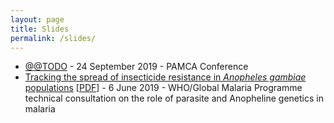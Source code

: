 ```yaml
---
layout: page
title: Slides
permalink: /slides/
---
```


* [@@TODO](pamca2019/) - 24 September 2019 - PAMCA Conference
* [Tracking the spread of insecticide resistance in *Anopheles gambiae* populations](20190606-who-geneva.html) [[PDF](20190606-who-geneva.pdf)] - 6 June 2019 - WHO/Global Malaria Programme technical consultation on the role of parasite and Anopheline genetics in malaria
